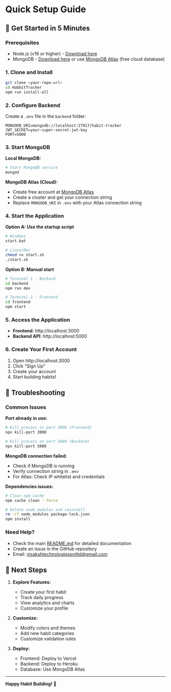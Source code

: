# Quick Setup Guide

## 🚀 Get Started in 5 Minutes

### Prerequisites
- Node.js (v16 or higher) - [Download here](https://nodejs.org/)
- MongoDB - [Download here](https://www.mongodb.com/try/download/community) or use [MongoDB Atlas](https://www.mongodb.com/atlas) (free cloud database)

### 1. Clone and Install
```bash
git clone <your-repo-url>
cd HabbitTracker
npm run install-all
```

### 2. Configure Backend
Create a `.env` file in the `backend` folder:
```env
MONGODB_URI=mongodb://localhost:27017/habit-tracker
JWT_SECRET=your-super-secret-jwt-key
PORT=5000
```

### 3. Start MongoDB
**Local MongoDB:**
```bash
# Start MongoDB service
mongod
```

**MongoDB Atlas (Cloud):**
- Create free account at [MongoDB Atlas](https://www.mongodb.com/atlas)
- Create a cluster and get your connection string
- Replace `MONGODB_URI` in `.env` with your Atlas connection string

### 4. Start the Application

**Option A: Use the startup script**
```bash
# Windows
start.bat

# Linux/Mac
chmod +x start.sh
./start.sh
```

**Option B: Manual start**
```bash
# Terminal 1 - Backend
cd backend
npm run dev

# Terminal 2 - Frontend
cd frontend
npm start
```

### 5. Access the Application
- **Frontend**: http://localhost:3000
- **Backend API**: http://localhost:5000

### 6. Create Your First Account
1. Open http://localhost:3000
2. Click "Sign Up"
3. Create your account
4. Start building habits!

## 🔧 Troubleshooting

### Common Issues

**Port already in use:**
```bash
# Kill process on port 3000 (Frontend)
npx kill-port 3000

# Kill process on port 5000 (Backend)
npx kill-port 5000
```

**MongoDB connection failed:**
- Check if MongoDB is running
- Verify connection string in `.env`
- For Atlas: Check IP whitelist and credentials

**Dependencies issues:**
```bash
# Clear npm cache
npm cache clean --force

# Delete node_modules and reinstall
rm -rf node_modules package-lock.json
npm install
```

### Need Help?
- Check the main [README.md](README.md) for detailed documentation
- Create an issue in the GitHub repository
- Email: nisakshtechnologiespvtltd@gmail.com

## 🎯 Next Steps

1. **Explore Features:**
   - Create your first habit
   - Track daily progress
   - View analytics and charts
   - Customize your profile

2. **Customize:**
   - Modify colors and themes
   - Add new habit categories
   - Customize validation rules

3. **Deploy:**
   - Frontend: Deploy to Vercel
   - Backend: Deploy to Heroku
   - Database: Use MongoDB Atlas

---

**Happy Habit Building! 🚀**
